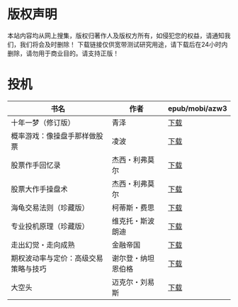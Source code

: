# 版权声明

本站内容均从网上搜集，版权归著作人及版权方所有，如侵犯您的权益，请通知我们，我们将会及时删除！ 下载链接仅供宽带测试研究用途，请下载后在24小时内删除，请勿用于商业目的。请支持正版！

# 投机

| 书名 | 作者 | epub/mobi/azw3 |
| --- | --- | --- |
| 十年一梦（修订版） | 青泽 | [下载](https://url89.ctfile.com/f/31084289-1357047046-2e2bd7?p=8866) |
| 概率游戏：像操盘手那样做股票 | 凌波 | [下载](https://url89.ctfile.com/f/31084289-1357043512-106aeb?p=8866) |
| 股票作手回忆录 | 杰西・利弗莫尔 | [下载](https://url89.ctfile.com/f/31084289-1357040125-1a9d7d?p=8866) |
| 股票大作手操盘术 | 杰西・利弗莫尔 | [下载](https://url89.ctfile.com/f/31084289-1357021099-c56b0b?p=8866) |
| 海龟交易法则（珍藏版） | 柯蒂斯・费思 | [下载](https://url89.ctfile.com/f/31084289-1357011241-74591c?p=8866) |
| 专业投机原理（珍藏版） | 维克托・斯波朗迪 | [下载](https://url89.ctfile.com/f/31084289-1357007746-facd95?p=8866) |
| 走出幻觉・走向成熟 | 金融帝国 | [下载](https://url89.ctfile.com/f/31084289-1357007464-959f71?p=8866) |
| 期权波动率与定价：高级交易策略与技巧 | 谢尔登・纳坦恩伯格 | [下载](https://url89.ctfile.com/f/31084289-1357007386-8c6a5c?p=8866) |
| 大空头 | 迈克尔・刘易斯 | [下载](https://url89.ctfile.com/f/31084289-1357007293-e0084d?p=8866) |
